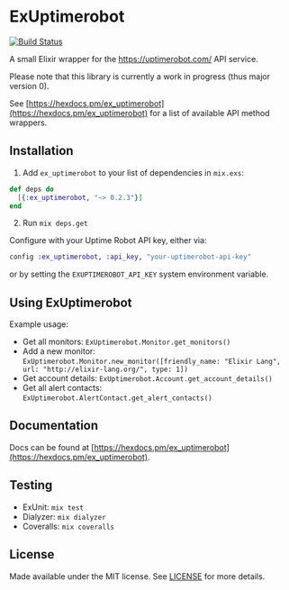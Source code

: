 # ExUptimerobot

[![Build Status](https://travis-ci.org/juhalehtonen/ex_uptimerobot.svg?branch=master)](https://travis-ci.org/juhalehtonen/ex_uptimerobot)

A small Elixir wrapper for the https://uptimerobot.com/ API service.

Please note that this library is currently a work in progress (thus major version 0).

See [https://hexdocs.pm/ex_uptimerobot](https://hexdocs.pm/ex_uptimerobot) for a list
of available API method wrappers.

## Installation

1. Add `ex_uptimerobot` to your list of dependencies in `mix.exs`:

```elixir
def deps do
  [{:ex_uptimerobot, "~> 0.2.3"}]
end
```

2. Run `mix deps.get`

Configure with your Uptime Robot API key, either via:

```elixir
config :ex_uptimerobot, :api_key, "your-uptimerobot-api-key"
```

or by setting the `EXUPTIMEROBOT_API_KEY` system environment variable.


## Using ExUptimerobot

Example usage:

- Get all monitors: `ExUptimerobot.Monitor.get_monitors()`
- Add a new monitor: `ExUptimerobot.Monitor.new_monitor([friendly_name: "Elixir Lang", url: "http://elixir-lang.org/", type: 1])`
- Get account details: `ExUptimerobot.Account.get_account_details()`
- Get all alert contacts: `ExUptimerobot.AlertContact.get_alert_contacts()`


## Documentation

Docs can be found at [https://hexdocs.pm/ex_uptimerobot](https://hexdocs.pm/ex_uptimerobot).

## Testing

- ExUnit: `mix test`
- Dialyzer: `mix dialyzer`
- Coveralls: `mix coveralls`

## License

Made available under the MIT license. See [LICENSE](LICENSE.md) for more details.

